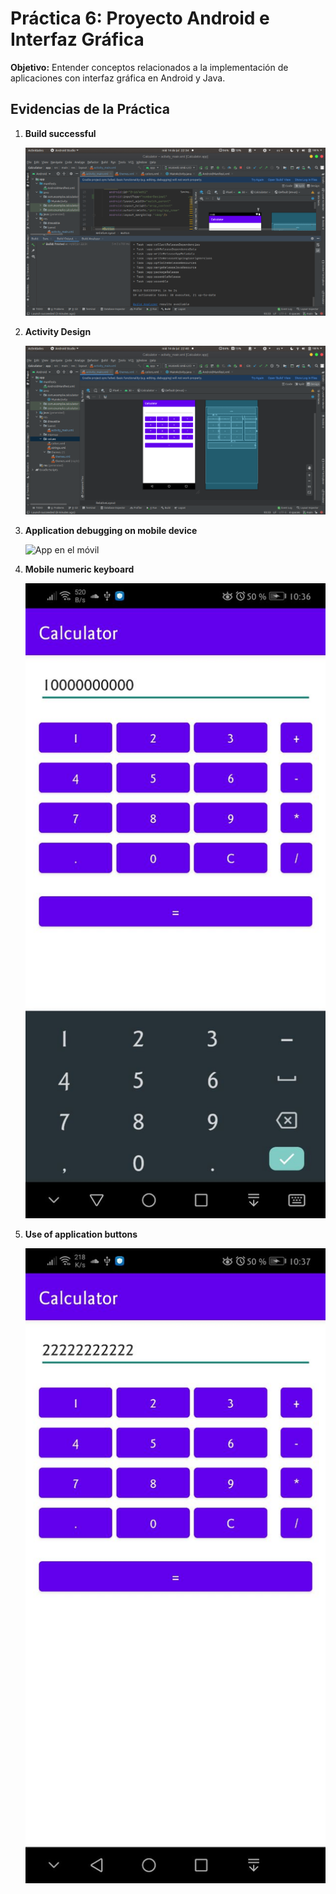 # Práctica 6: Proyecto Android e Interfaz Gráfica

**Objetivo:** Entender conceptos relacionados a la implementación de aplicaciones con interfaz gráfica en Android y Java.

## Evidencias de la Práctica

1. __Build successful__
   
   ![Construccion exitosa](media/build_successful.png)

2. __Activity Design__
   
   ![Diseño de la actividad principal](media/activity_design.png)

3. __Application debugging on mobile device__
   
   ![App en el móvil](media/teclado_numérico.jpg)

4. __Mobile numeric keyboard__

   ![teclado del movil](media/uso_tecladoMobile.jpg)

5. __Use of application buttons__

    ![Teclado de la app](media/uso_tecladoApp.jpg)
